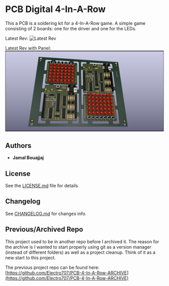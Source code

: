 # PCB Digital 4-In-A-Row

This a PCB is a soldering kit for a 4-In-A-Row game. A simple game consisting of 2 boards: one for the driver and one for the LEDs.


Latest Rev:
![Latest Rev](.images/20210311_013805.jpg)

Latest Rev with Panel:
![Panel Picture](.images/Panel202103181251.png)

## Authors

* **Jamal Bouajjaj** 

## License

See the [LICENSE.md](LICENSE.md) file for details

## Changelog 

See [CHANGELOG.md](CHANGELOG.md) for changes info.

## Previous/Archived Repo

This project used to be in another repo before I archived it. The reason for the archive is I wanted to start properly using git as a version manager (instead of different folders) as well as a project cleanup. Think of it as a new start to this project.

The previous project repo can be found here: [https://github.com/Electro707/PCB-4-In-A-Row-ARCHIVE](https://github.com/Electro707/PCB-4-In-A-Row-ARCHIVE)
